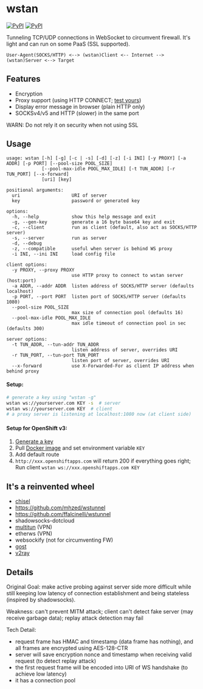 # wstan
[![PyPI](https://img.shields.io/pypi/v/wstan.svg)](https://pypi.python.org/pypi/wstan)
[![PyPI](https://img.shields.io/pypi/pyversions/wstan.svg)](https://pypi.python.org/pypi/wstan)

Tunneling TCP/UDP connections in WebSocket to circumvent firewall.
It's light and can run on some PaaS (SSL supported).

`User-Agent(SOCKS/HTTP) <--> (wstan)Client <-- Internet --> (wstan)Server <--> Target`

## Features
* Encryption
* Proxy support (using HTTP CONNECT; [test yours](http://www.websocket.org/echo.html))
* Display error message in browser (plain HTTP only)
* SOCKSv4/v5 and HTTP (slower) in the same port

WARN: Do not rely it on security when not using SSL

## Usage
```
usage: wstan [-h] [-g] [-c | -s] [-d] [-z] [-i INI] [-y PROXY] [-a ADDR] [-p PORT] [--pool-size POOL_SIZE]
             [--pool-max-idle POOL_MAX_IDLE] [-t TUN_ADDR] [-r TUN_PORT] [--x-forward]
             [uri] [key]

positional arguments:
  uri                   URI of server
  key                   password or generated key

options:
  -h, --help            show this help message and exit
  -g, --gen-key         generate a 16 byte base64 key and exit
  -c, --client          run as client (default, also act as SOCKS/HTTP server)
  -s, --server          run as server
  -d, --debug
  -z, --compatible      useful when server is behind WS proxy
  -i INI, --ini INI     load config file

client options:
  -y PROXY, --proxy PROXY
                        use HTTP proxy to connect to wstan server (host:port)
  -a ADDR, --addr ADDR  listen address of SOCKS/HTTP server (defaults localhost)
  -p PORT, --port PORT  listen port of SOCKS/HTTP server (defaults 1080)
  --pool-size POOL_SIZE
                        max size of connection pool (defaults 16)
  --pool-max-idle POOL_MAX_IDLE
                        max idle timeout of connection pool in sec (defaults 300)

server options:
  -t TUN_ADDR, --tun-addr TUN_ADDR
                        listen address of server, overrides URI
  -r TUN_PORT, --tun-port TUN_PORT
                        listen port of server, overrides URI
  --x-forward           use X-Forwarded-For as client IP address when behind proxy
```

#### Setup:
```sh
# generate a key using "wstan -g"
wstan ws://yourserver.com KEY -s  # server
wstan ws://yourserver.com KEY  # client
# a proxy server is listening at localhost:1080 now (at client side)
```

#### Setup for OpenShift v3:
1. [Generate a key](http://rextester.com/TZXL63621)
2. Pull [Docker image](https://hub.docker.com/r/krrr/wstan/) and set environment variable `KEY`
3. Add default route
4. `http://xxx.openshiftapps.com` will return 200 if everything goes right; Run client `wstan ws://xxx.openshiftapps.com KEY`

## It's a reinvented wheel
* [chisel](https://github.com/jpillora/chisel)
* https://github.com/mhzed/wstunnel
* https://github.com/ffalcinelli/wstunnel
* shadowsocks-dotcloud
* [multitun](https://github.com/covertcodes/multitun) (VPN)
* etherws (VPN)
* websockify (not for circumventing FW)
* [gost](https://github.com/ginuerzh/gost/)
* [v2ray](https://www.v2ray.com)

## Details
Original Goal: make active probing against server side more difficult while
still keeping low latency of connection establishment and being stateless (inspired by shadowsocks).

Weakness: can't prevent MITM attack; client can't detect fake server (may receive garbage data);
replay attack detection may fail

Tech Detail:
* request frame has HMAC and timestamp (data frame has nothing), and all frames are encrypted using AES-128-CTR
* server will save encryption nonce and timestamp when receiving valid request (to detect replay attack)
* the first request frame will be encoded into URI of WS handshake (to achieve low latency)
* it has a connection pool
